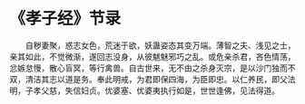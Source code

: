 # 《孝子经》节录
　　自秽妻聚，惑志女色，荒迷于欲，妖蛊姿态其变万端。薄智之夫、浅见之士，亲其如此，不觉微渐，遂回志没身，从彼魃魅邪巧之乱。或危亲杀君，吝色情荡，忿嫉怠慢，散心盲冥，等行禽兽。自古世来，无不由之杀身灭宗，是以沙门独而不双，清洁其志以道是务。奉此明戒，为君即保四海，为臣即忠。以仁养民，即父法明，子孝父慈，失信妇贞。优婆塞、优婆夷执行如是，世世逢佛，见法得道。  